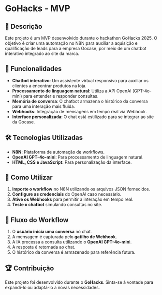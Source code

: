 # GoHacks - MVP

## 📌 Descrição
Este projeto é um MVP desenvolvido durante o hackathon GoHacks 2025. O objetivo é criar uma automação no N8N para auxiliar a aquisição e qualificação de leads para a empresa Gocase, por meio de um chatbot interativo integrado ao site da marca.

## 🚀 Funcionalidades
- **Chatbot interativo**: Um assistente virtual responsivo para auxiliar os clientes a encontrar produtos na loja.
- **Processamento de linguagem natural**: Utiliza a API OpenAI (GPT-4o-mini) para entender e responder consultas.
- **Memória de conversa**: O chatbot armazena o histórico da conversa para uma interação mais fluida.
- **Webhooks**: Integração de mensagens em tempo real via Webhook.
- **Interface personalizada**: O chat está estilizado para se integrar ao site da Gocase.

## 🛠 Tecnologias Utilizadas
- **N8N**: Plataforma de automação de workflows.
- **OpenAI GPT-4o-mini**: Para processamento de linguagem natural.
- **HTML, CSS e JavaScript**: Para personalização da interface.


## 📖 Como Utilizar
1. **Importe o workflow** no N8N utilizando os arquivos JSON fornecidos.
2. **Configure as credenciais** do OpenAI caso necessário.
3. **Ative os Webhooks** para permitir a interação em tempo real.
4. **Teste o chatbot** simulando consultas no site.

## 📌 Fluxo do Workflow
1. O **usuário inicia uma conversa** no chat.
2. A mensagem é capturada pelo **gatilho de Webhook**.
3. A IA processa a consulta utilizando o **OpenAI GPT-4o-mini**.
4. A resposta é retornada ao chat.
5. O histórico da conversa é armazenado para referência futura.

## 🏆 Contribuição
Este projeto foi desenvolvido durante o **GoHacks**. Sinta-se à vontade para expandi-lo ou adaptá-lo a novas necessidades.

